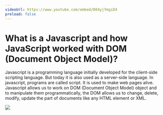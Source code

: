 ```yaml
---
videoUrl: https://www.youtube.com/embed/D04yjfmgiD4
preload: false
---
```


<h1>What is a <span class="highlight font-semibold">Javascript</span> and how JavaScript worked with <span class="highlight font-semibold">DOM</span> <br/><span class="text-sm">(Document Object Model)?</span>	</h1>

<p class="leading-8" v-click>Javascript is a programming language initially developed for the client-side scripting language. But today it is also used as a server-side language. In javascript, programs are called script. It is used to make web pages alive. Javascript allows us to work on DOM (Document Object Model) object and to manipulate them programmatically, the DOM allows us to change, delete, modify, update the part of documents like any HTML element or XML.</p>

<div class="flex justify-center items-center mt-10" 
    v-if="$slidev.nav.clicks === 2"
    v-motion
    :initial="{ x: -80 }"
    :enter="{ x: 0 }">
    <img src="https://upload.wikimedia.org/wikipedia/commons/thumb/9/99/Unofficial_JavaScript_logo_2.svg/480px-Unofficial_JavaScript_logo_2.svg.png" class="w-20"/>
</div>

<v-click><p /></v-click>


